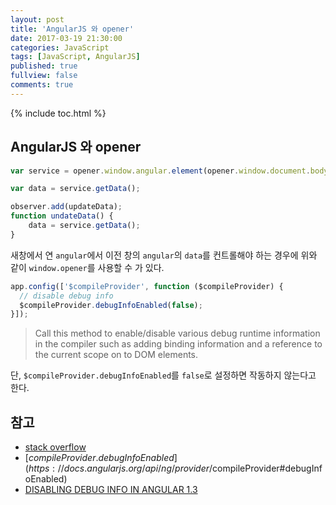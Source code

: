 ```yaml
---
layout: post
title: 'AngularJS 와 opener'
date: 2017-03-19 21:30:00
categories: JavaScript
tags: [JavaScript, AngularJS]
published: true
fullview: false
comments: true
---
```


{% include toc.html %}

## AngularJS 와 opener

```javascript
var service = opener.window.angular.element(opener.window.document.body).injector().get('someAngularService');

var data = service.getData();

observer.add(updateData);
function undateData() {
	data = service.getData();
}
```

새창에서 연 `angular`에서 이전 창의 `angular`의 `data`를 컨트롤해야 하는 경우에 위와 같이 `window.opener`를 사용할 수 가 있다.

```javascript
app.config(['$compileProvider', function ($compileProvider) {
  // disable debug info
  $compileProvider.debugInfoEnabled(false);
}]);
```

> Call this method to enable/disable various debug runtime information in the compiler such as adding binding information and a reference to the current scope on to DOM elements.

단, `$compileProvider.debugInfoEnabled`를 `false`로 설정하면 작동하지 않는다고 한다.

## 참고

* [stack overflow](http://stackoverflow.com/questions/17007939/accessing-parent-window-angular-scope-from-child-window)
* [$compileProvider.debugInfoEnabled](https://docs.angularjs.org/api/ng/provider/$compileProvider#debugInfoEnabled)
* [DISABLING DEBUG INFO IN ANGULAR 1.3](https://blog.thoughtram.io/angularjs/2014/12/22/exploring-angular-1.3-disabling-debug-info.html)
